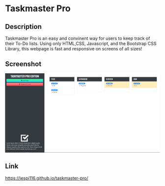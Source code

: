 # Taskmaster Pro

## Description
Taskmaster Pro is an easy and convinent way for users to keep track of their To-Do lists. Using only HTML,CSS, Javascript, and the Bootstrap CSS Library, this webpage is fast and responsive on screens of all sizes!

## Screenshot

![](./Screenshot.png)

## Link

https://jespi116.github.io/taskmaster-pro/
